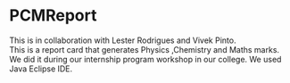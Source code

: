 # PCMReport
This is in collaboration with Lester Rodrigues and Vivek Pinto.<br>
This is a report card that generates Physics ,Chemistry and Maths marks.<br>
We did it during our internship program workshop in our college.
We used Java Eclipse IDE.
